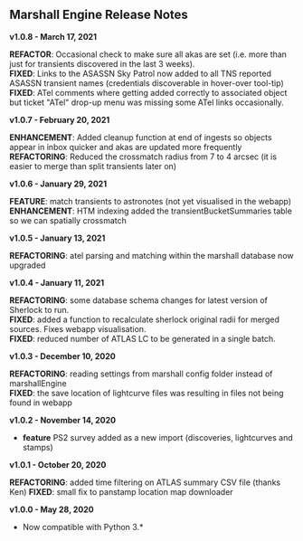 
## Marshall Engine Release Notes

**v1.0.8 - March 17, 2021**

**REFACTOR**: Occasional check to make sure all akas are set (i.e. more than just for transients discovered in the last 3 weeks).  
**FIXED**: Links to the ASASSN Sky Patrol now added to all TNS reported ASASSN transient names (credentials discoverable in hover-over tool-tip)  
**FIXED**: ATel comments where getting added correctly to associated object but ticket "ATel" drop-up menu was missing some ATel links occasionally.  

**v1.0.7 - February 20, 2021**

**ENHANCEMENT**: Added cleanup function at end of ingests so objects appear in inbox quicker and akas are updated more frequently  
**REFACTORING**: Reduced the crossmatch radius from 7 to 4 arcsec (it is easier to merge than split transients later on)  

**v1.0.6 - January 29, 2021**

**FEATURE**: match transients to astronotes (not yet visualised in the webapp)  
**ENHANCEMENT**: HTM indexing added the transientBucketSummaries table so we can spatially crossmatch   

**v1.0.5 - January 13, 2021**

**REFACTORING**: atel parsing and matching within the marshall database now upgraded

**v1.0.4 - January 11, 2021**

**REFACTORING**: some database schema changes for latest version of Sherlock to run.  
**FIXED**: added a function to recalculate sherlock original radii for merged sources. Fixes webapp visualisation.  
**FIXED**: reduced number of ATLAS LC to be generated in a single batch.  

**v1.0.3 - December 10, 2020**

**REFACTORING**: reading settings from marshall config folder instead of marshallEngine  
**FIXED**: the save location of lightcurve files was resulting in files not being found in webapp

**v1.0.2 - November 14, 2020**

* **feature** PS2 survey added as a new import (discoveries, lightcurves and stamps)

**v1.0.1 - October 20, 2020**

**REFACTORING**: added time filtering on ATLAS summary CSV file (thanks Ken)
**FIXED**: small fix to panstamp location map downloader

**v1.0.0 - May 28, 2020**

* Now compatible with Python 3.*

